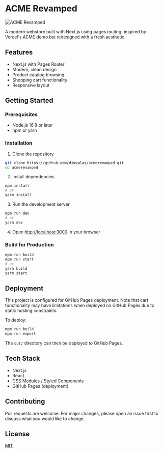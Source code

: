 # ACME Revamped

![ACME Revamped](https://cdn.discordapp.com/attachments/1352694840617472010/1402543884248289340/image.png?ex=68944c48&is=6892fac8&hm=44a282465643fddb2acc43d3b82b0fb35336e0805ce7a6987cc626db5dbecfd0&)

A modern webstore built with Next.js using pages routing, inspired by Vercel's ACME demo but redesigned with a fresh aesthetic.

## Features

- Next.js with Pages Router
- Modern, clean design
- Product catalog browsing
- Shopping cart functionality
- Responsive layout

## Getting Started

### Prerequisites

- Node.js 16.8 or later
- npm or yarn

### Installation

1. Clone the repository
```bash
git clone https://github.com/dimvalas/acmerevamped.git
cd acmerevamped
```

2. Install dependencies
```bash
npm install
# or
yarn install
```

3. Run the development server
```bash
npm run dev
# or
yarn dev
```

4. Open [http://localhost:3000](http://localhost:3000) in your browser

### Build for Production

```bash
npm run build
npm run start
# or
yarn build
yarn start
```

## Deployment

This project is configured for GitHub Pages deployment. Note that cart functionality may have limitations when deployed on GitHub Pages due to static hosting constraints.

To deploy:

```bash
npm run build
npm run export
```

The `out/` directory can then be deployed to GitHub Pages.

## Tech Stack

- Next.js
- React
- CSS Modules / Styled Components
- GitHub Pages (deployment)

## Contributing

Pull requests are welcome. For major changes, please open an issue first to discuss what you would like to change.

## License

[MIT](https://choosealicense.com/licenses/mit/)
